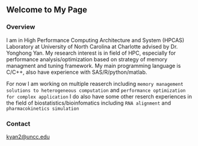 ## Welcome to My Page

### Overview
I am in High Performance Computing Architecture and System (HPCAS) Laboratory at University of North Carolina at Charlotte advised by Dr. Yonghong Yan.
My research interest is in field of HPC, especially for performance analysis/optimization based on strategy of memory managment and tuning framework.
My main programming language is C/C++, also have experience with SAS/R/python/matlab.

For now I am working on multiple reaserch including 
`memory management solutions to heterogeneous computation`
and
`performance optimization for complex application`
I do also have some other reserch experiences in the field of biostatistics/bioinfomatics including
`RNA alignment`
and 
`pharmacokinetics simulation`

### Contact
kyan2@uncc.edu
